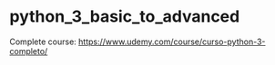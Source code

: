 # python_3_basic_to_advanced
Complete course: https://www.udemy.com/course/curso-python-3-completo/
